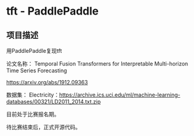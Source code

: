# tft - PaddlePaddle

## 项目描述
用PaddlePaddle复现tft

论文名称： Temporal Fusion Transformers for Interpretable Multi-horizon Time Series Forecasting

https://arxiv.org/abs/1912.09363

数据集： Electricity：https://archive.ics.uci.edu/ml/machine-learning-databases/00321/LD2011_2014.txt.zip

目前处于比赛报名期。

待比赛结束后，正式开源代码。
